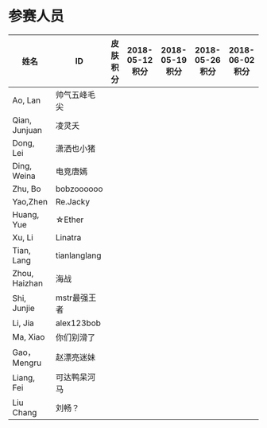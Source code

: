 # 参赛人员
|姓名|ID|皮肤积分|2018-05-12积分|2018-05-19积分|2018-05-26积分|2018-06-02积分
|----|----|----|----|----|----|----|
Ao, Lan |帅气五峰毛尖|||||
Qian, Junjuan |凌灵夭|||||
Dong, Lei |潇洒也小猪|||||
Ding, Weina |电竞唐嫣|||||
Zhu, Bo |bobzoooooo|||||
Yao,Zhen |Re.Jacky |||||
Huang, Yue |☆Ether|||||
Xu, Li |Linatra|||||
Tian, Lang |tianlanglang|||||
Zhou, Haizhan |海战|||||
Shi, Junjie |mstr最强王者|||||
Li, Jia |alex123bob|||||
Ma, Xiao |你们别滑了|||||
Gao，Mengru |赵漂亮迷妹|||||
Liang, Fei |可达鸭呆河马|||||
Liu Chang |刘畅？|||||
